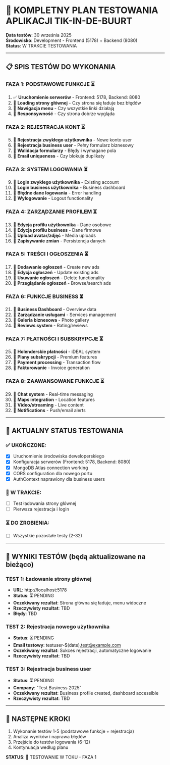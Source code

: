 # 🧪 KOMPLETNY PLAN TESTOWANIA APLIKACJI TIK-IN-DE-BUURT

**Data testów**: 30 września 2025  
**Środowisko**: Development - Frontend (5178) + Backend (8080)  
**Status**: W TRAKCIE TESTOWANIA

---

## 📋 **SPIS TESTÓW DO WYKONANIA**

### **FAZA 1: PODSTAWOWE FUNKCJE** ⏳
1. ✅ **Uruchomienie serwerów** - Frontend: 5178, Backend: 8080
2. 🔄 **Loading strony głównej** - Czy strona się ładuje bez błędów
3. 🔄 **Nawigacja menu** - Czy wszystkie linki działają  
4. 🔄 **Responsywność** - Czy strona dobrze wygląda

### **FAZA 2: REJESTRACJA KONT** ⏳  
5. 🔄 **Rejestracja zwykłego użytkownika** - Nowe konto user
6. 🔄 **Rejestracja business user** - Pełny formularz biznesowy
7. 🔄 **Walidacja formularzy** - Błędy i wymagane pola
8. 🔄 **Email uniqueness** - Czy blokuje duplikaty

### **FAZA 3: SYSTEM LOGOWANIA** ⏳
9. 🔄 **Login zwykłego użytkownika** - Existing account
10. 🔄 **Login business użytkownika** - Business dashboard  
11. 🔄 **Błędne dane logowania** - Error handling
12. 🔄 **Wylogowanie** - Logout functionality

### **FAZA 4: ZARZĄDZANIE PROFILEM** ⏳
13. 🔄 **Edycja profilu użytkownika** - Dane osobowe
14. 🔄 **Edycja profilu business** - Dane firmowe
15. 🔄 **Upload avatar/zdjęć** - Media uploads
16. 🔄 **Zapisywanie zmian** - Persistencja danych

### **FAZA 5: TREŚCI I OGŁOSZENIA** ⏳
17. 🔄 **Dodawanie ogłoszeń** - Create new ads  
18. 🔄 **Edycja ogłoszeń** - Update existing ads
19. 🔄 **Usuwanie ogłoszeń** - Delete functionality
20. 🔄 **Przeglądanie ogłoszeń** - Browse/search ads

### **FAZA 6: FUNKCJE BUSINESS** ⏳
21. 🔄 **Business Dashboard** - Overview data
22. 🔄 **Zarządzanie usługami** - Services management
23. 🔄 **Galeria biznesowa** - Photo gallery
24. 🔄 **Reviews system** - Rating/reviews

### **FAZA 7: PŁATNOŚCI I SUBSKRYPCJE** ⏳  
25. 🔄 **Holenderskie płatności** - iDEAL system
26. 🔄 **Plany subskrypcji** - Premium features
27. 🔄 **Payment processing** - Transaction flow
28. 🔄 **Fakturowanie** - Invoice generation

### **FAZA 8: ZAAWANSOWANE FUNKCJE** ⏳
29. 🔄 **Chat system** - Real-time messaging
30. 🔄 **Maps integration** - Location features  
31. 🔄 **Video/streaming** - Live content
32. 🔄 **Notifications** - Push/email alerts

---

## 🎯 **AKTUALNY STATUS TESTOWANIA**

### ✅ **UKOŃCZONE**:
- [x] Uruchomienie środowiska deweloperskiego
- [x] Konfiguracja serwerów (Frontend: 5178, Backend: 8080)  
- [x] MongoDB Atlas connection working
- [x] CORS configuration dla nowego portu
- [x] AuthContext naprawiony dla business users

### 🔄 **W TRAKCIE**:
- [ ] Test ładowania strony głównej
- [ ] Pierwsza rejestracja i login

### ⏳ **DO ZROBIENIA**:
- [ ] Wszystkie pozostałe testy (2-32)

---

## 📝 **WYNIKI TESTÓW** (będą aktualizowane na bieżąco)

### **TEST 1: Ładowanie strony głównej**
- **URL**: http://localhost:5178
- **Status**: ⏳ PENDING
- **Oczekiwany rezultat**: Strona główna się ładuje, menu widoczne
- **Rzeczywisty rezultat**: TBD
- **Błędy**: TBD

### **TEST 2: Rejestracja nowego użytkownika**  
- **Status**: ⏳ PENDING
- **Email testowy**: testuser-$(date).test@example.com  
- **Oczekiwany rezultat**: Sukces rejestracji, automatyczne logowanie
- **Rzeczywisty rezultat**: TBD

### **TEST 3: Rejestracja business user**
- **Status**: ⏳ PENDING  
- **Company**: "Test Business 2025"
- **Oczekiwany rezultat**: Business profile created, dashboard accessible
- **Rzeczywisty rezultat**: TBD

---

## 🚀 **NASTĘPNE KROKI**
1. Wykonanie testów 1-5 (podstawowe funkcje + rejestracja)
2. Analiza wyników i naprawa błędów  
3. Przejście do testów logowania (6-12)
4. Kontynuacja według planu

**STATUS**: 🔄 TESTOWANIE W TOKU - FAZA 1